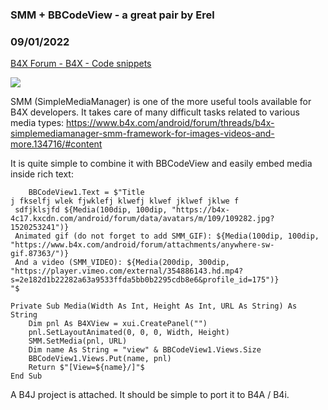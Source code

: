 ###  SMM + BBCodeView - a great pair by Erel
### 09/01/2022
[B4X Forum - B4X - Code snippets](https://www.b4x.com/android/forum/threads/142661/)

![](https://www.b4x.com/android/forum/attachments/133225)  
  
SMM (SimpleMediaManager) is one of the more useful tools available for B4X developers. It takes care of many difficult tasks related to various media types: <https://www.b4x.com/android/forum/threads/b4x-simplemediamanager-smm-framework-for-images-videos-and-more.134716/#content>  
  
It is quite simple to combine it with BBCodeView and easily embed media inside rich text:  

```B4X
    BBCodeView1.Text = $"Title  
j fkselfj wlek fjwklefj klwefj klwef jklwef jklwe f  
 sdfjklsjfd ${Media(100dip, 100dip, "https://b4x-4c17.kxcdn.com/android/forum/data/avatars/m/109/109282.jpg?1520253241")}  
 Animated gif (do not forget to add SMM_GIF): ${Media(100dip, 100dip, "https://www.b4x.com/android/forum/attachments/anywhere-sw-gif.87363/")}  
 And a video (SMM_VIDEO): ${Media(200dip, 300dip, "https://player.vimeo.com/external/354886143.hd.mp4?s=2e182d1b22282a63a9533ffda5bb0b2295cdb8e6&profile_id=175")}  
"$
```

  
  

```B4X
Private Sub Media(Width As Int, Height As Int, URL As String) As String  
    Dim pnl As B4XView = xui.CreatePanel("")  
    pnl.SetLayoutAnimated(0, 0, 0, Width, Height)  
    SMM.SetMedia(pnl, URL)  
    Dim name As String = "view" & BBCodeView1.Views.Size  
    BBCodeView1.Views.Put(name, pnl)  
    Return $"[View=${name}/]"$  
End Sub
```

  
  
A B4J project is attached. It should be simple to port it to B4A / B4i.
